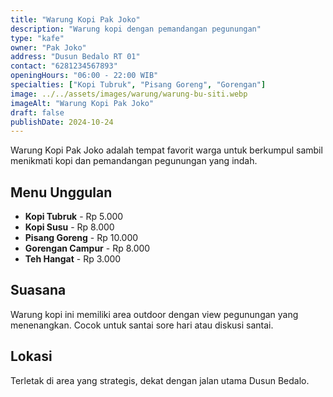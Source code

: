 ```yaml
---
title: "Warung Kopi Pak Joko"
description: "Warung kopi dengan pemandangan pegunungan"
type: "kafe"
owner: "Pak Joko"
address: "Dusun Bedalo RT 01"
contact: "6281234567893"
openingHours: "06:00 - 22:00 WIB"
specialties: ["Kopi Tubruk", "Pisang Goreng", "Gorengan"]
image: ../../assets/images/warung/warung-bu-siti.webp
imageAlt: "Warung Kopi Pak Joko"
draft: false
publishDate: 2024-10-24
---
```


Warung Kopi Pak Joko adalah tempat favorit warga untuk berkumpul sambil menikmati kopi dan pemandangan pegunungan yang indah.

## Menu Unggulan

- **Kopi Tubruk** - Rp 5.000
- **Kopi Susu** - Rp 8.000
- **Pisang Goreng** - Rp 10.000
- **Gorengan Campur** - Rp 8.000
- **Teh Hangat** - Rp 3.000

## Suasana

Warung kopi ini memiliki area outdoor dengan view pegunungan yang menenangkan. Cocok untuk santai sore hari atau diskusi santai.

## Lokasi

Terletak di area yang strategis, dekat dengan jalan utama Dusun Bedalo.
